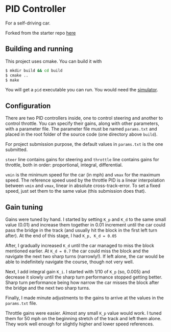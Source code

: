 # PID Controller

For a self-driving car.

Forked from the starter repo [here](https://github.com/udacity/CarND-PID-Control-Project)

## Building and running

This project uses cmake. You can build it with

```bash
$ mkdir build && cd build
$ cmake ..
$ make
```

You will get a `pid` executable you can run. You would need the [simulator](https://github.com/udacity/self-driving-car-sim/releases/tag/v1.45).

## Configuration

There are two PID controllers inside, one to control steering and another to control throttle. You can specify their gains, along with other parameters, with a parameter file. The parameter file must be named `params.txt` and placed in the root folder of the source code (one directory above `build`).

For project submission purpose, the default values in `params.txt` is the one submitted.

`steer` line contains gains for steering and `throttle` line contains gains for throttle, both in order: proportional, integral, differential.

`vmin` is the minimum speed for the car (in mph) and `vmax` for the maximum speed. The reference speed used by the throttle PID is a linear interpolation between `vmin` and `vmax`, linear in absolute cross-track-error. To set a fixed speed, just set them to the same value (this submission does that).

## Gain tuning

Gains were tuned by hand. I started by setting `K_p` and `K_d` to the same small value (0.01) and increase them together in 0.01 increment until the car could pass the bridge in the track (and usually hit the block in the first left turn after). At the end of this stage, I had `K_p, K_d = 0.05`

After, I gradually increased `K_d` until the car managed to miss the block mentioned earlier. At `K_d = 0.7` the car could miss the block and the navigate the next two sharp turns (narrowly!). If left alone, the car would be able to indefinitely navigate the course, though not very well.

Next, I add integral gain `K_i`. I started with 1/10 of `K_p` (so, 0.005) and decrease it slowly until the sharp turn performance stopped getting better. Sharp turn performance being how narrow the car misses the block after the bridge and the next two sharp turns.

Finally, I made minute adjustments to the gains to arrive at the values in the `params.txt` file.

Throttle gains were easier. Almost any small `K_p` value would work. I tuned them for 50 mph on the beginning stretch of the track and left them alone. They work well enough for slightly higher and lower speed references.